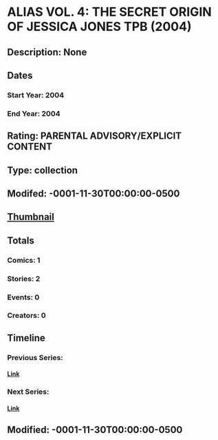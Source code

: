 # ALIAS VOL. 4: THE SECRET ORIGIN OF JESSICA JONES TPB (2004)
## Description: None
## Dates
### Start Year: 2004
### End Year: 2004
## Rating: PARENTAL ADVISORY/EXPLICIT CONTENT
## Type: collection
## Modifed: -0001-11-30T00:00:00-0500
## [Thumbnail](http://i.annihil.us/u/prod/marvel/i/mg/b/40/image_not_available.jpg)
## Totals
### Comics: 1
### Stories: 2
### Events: 0
### Creators: 0
## Timeline
### Previous Series: 
#### [Link]()
### Next Series: 
#### [Link]()
## Modified: -0001-11-30T00:00:00-0500
